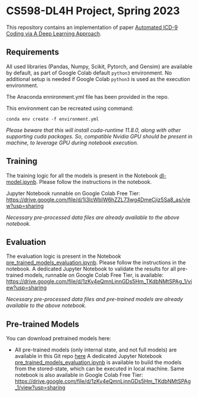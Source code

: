 # CS598-DL4H Project, Spring 2023

This repository contains an implementation of paper [Automated ICD-9 Coding via A Deep Learning Approach](https://www.computer.org/csdl/journal/tb/2019/04/08320340/13rRUxASua9). 


## Requirements

All used libraries (Pandas, Numpy, Scikit, Pytorch, and Gensim) are available by default, as part of Google Colab default `python3` environment. No additional setup is needed if Google Colab `python3` is used as the execution environment.

The Anaconda ennironment.yml file has been provided in the repo.

This environment can be recreated using command:

    conda env create -f environment.yml

*Please beware that this will install cuda-runtime 11.8.0, along with other supporting cuda packages. So, compatible Nvidia GPU should be present in machine, to leverage GPU during notebook execution.*

## Training

The training logic for all the models is present in the Notebook [dl-model.ipynb](src/dl_model.ipynb). Please follow the instructions in the notebook.

Jupyter Notebook runnable on Google Colab Free Tier: https://drive.google.com/file/d/1i3IcWbIW6hZZL73wg4DmeCjiz5Sa8_as/view?usp=sharing

*Necessary pre-processed data files are already available to the above notebook.*



## Evaluation


The evaluation logic is present in the Notebook [pre_trained_models_evaluation.ipynb](src/pre_trained_models_evaluation.ipynb). Please follow the instructions in the notebook.
A dedicated Jupyter Notebook to validate the results for all pre-trained models, runnable on Google Colab Free Tier, is available: https://drive.google.com/file/d/1zKy4eQmnLjnnGDs5Hm_TKdbNMtSPAg_1/view?usp=sharing

*Necessary pre-processed data files and pre-trained models are already available to the above notebook.*

## Pre-trained Models

You can download pretrained models here:

- All pre-trained models (only internal state, and not full models) are available in this Git repo [here](trained_models)
A dedicated Jupyter Notebook [pre_trained_models_evaluation.ipynb](src/pre_trained_models_evaluation.ipynb) is available to build the models from the stored-state, which can be executed in local machine. Same notebook is also available in Google Colab Free Tier: https://drive.google.com/file/d/1zKy4eQmnLjnnGDs5Hm_TKdbNMtSPAg_1/view?usp=sharing
